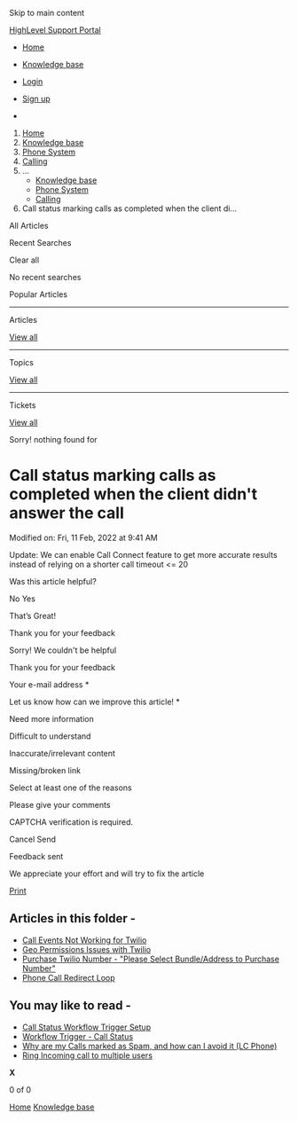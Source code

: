 Skip to main content

[ HighLevel Support Portal ](https://help.gohighlevel.com)

  * [ Home ](/support/home)
  * [ Knowledge base ](/support/solutions)

  * [Login](/support/login)
  * [Sign up](/support/signup)
  * 

  1. [Home](/support/home)
  2. [Knowledge base](/support/solutions)
  3. [Phone System](/support/solutions/48000415161)
  4. [Calling](/support/solutions/folders/48000665895)
  5. ... 
     * [Knowledge base](/support/solutions)
     * [Phone System](/support/solutions/48000415161)
     * [Calling](/support/solutions/folders/48000665895)
  6. Call status marking calls as completed when the client di...

All  Articles 

Recent Searches

Clear all

No recent searches

Popular Articles

* * *

Articles

[View all](/support/search/solutions)

* * *

Topics

[View all](/support/search/topics)

* * *

Tickets

[View all](/support/search/tickets)

Sorry! nothing found for   

# Call status marking calls as completed when the client didn't answer the call

Modified on: Fri, 11 Feb, 2022 at 9:41 AM

Update: We can enable Call Connect feature to get more accurate results instead of relying on a shorter call timeout <= 20

Was this article helpful?

No  Yes 

That’s Great!

Thank you for your feedback

Sorry! We couldn't be helpful

Thank you for your feedback

Your e-mail address *

Let us know how can we improve this article! *

Need more information 

Difficult to understand 

Inaccurate/irrelevant content 

Missing/broken link 

Select at least one of the reasons 

Please give your comments 

CAPTCHA verification is required. 

Cancel  Send 

Feedback sent

We appreciate your effort and will try to fix the article

[Print](javascript:print\(\))

## Articles in this folder -

  * [Call Events Not Working for Twilio](/support/solutions/articles/48000981465-call-events-not-working-for-twilio)
  * [Geo Permissions Issues with Twilio](/support/solutions/articles/48000981435-geo-permissions-issues-with-twilio)
  * [Purchase Twilio Number - "Please Select Bundle/Address to Purchase Number"](/support/solutions/articles/48000981437-purchase-twilio-number-please-select-bundle-address-to-purchase-number-)
  * [Phone Call Redirect Loop](/support/solutions/articles/48001076653-phone-call-redirect-loop)

## You may like to read -

  * [Call Status Workflow Trigger Setup](/support/solutions/articles/48001212511-call-status-workflow-trigger-setup)
  * [Workflow Trigger - Call Status](/support/solutions/articles/155000002552-workflow-trigger-call-status)
  * [Why are my Calls marked as Spam, and how can I avoid it (LC Phone)](/support/solutions/articles/48001231665-why-are-my-calls-marked-as-spam-and-how-can-i-avoid-it-lc-phone-)
  * [Ring Incoming call to multiple users](/support/solutions/articles/155000002850-ring-incoming-call-to-multiple-users)

**X**

0 of 0 []()

[Home](/support/home) [Knowledge base](/support/solutions)
